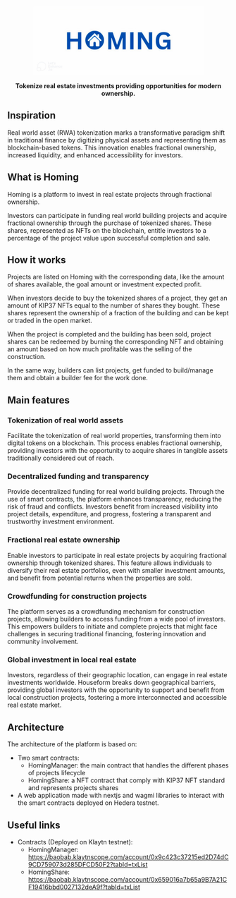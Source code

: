 <div align="center">
  <img height="156" src="./public/homing.jpeg" />
  <p>
    <strong>Tokenize real estate investments providing opportunities for modern ownership.</strong>
  </p>
</div>

## Inspiration

Real world asset (RWA) tokenization marks a transformative paradigm shift in traditional finance by digitizing physical assets and representing them as blockchain-based tokens. This innovation enables fractional ownership, increased liquidity, and enhanced accessibility for investors.

## What is Homing

Homing is a platform to invest in real estate projects through fractional ownership.

Investors can participate in funding real world building projects and acquire fractional ownership through the purchase of tokenized shares. These shares, represented as NFTs on the blockchain, entitle investors to a percentage of the project value upon successful completion and sale.

## How it works

Projects are listed on Homing with the corresponding data, like the amount of shares available, the goal amount or investment expected profit.

When investors decide to buy the tokenized shares of a project, they get an amount of KIP37 NFTs equal to the number of shares they bought. These shares represent the ownership of a fraction of the building and can be kept or traded in the open market.

When the project is completed and the building has been sold, project shares can be redeemed by burning the corresponding NFT and obtaining an amount based on how much profitable was the selling of the construction.

In the same way, builders can list projects, get funded to build/manage them and obtain a builder fee for the work done.

## Main features

### Tokenization of real world assets

Facilitate the tokenization of real world properties, transforming them into digital tokens on a blockchain. This process enables fractional ownership, providing investors with the opportunity to acquire shares in tangible assets traditionally considered out of reach.

### Decentralized funding and transparency

Provide decentralized funding for real world building projects. Through the use of smart contracts, the platform enhances transparency, reducing the risk of fraud and conflicts. Investors benefit from increased visibility into project details, expenditure, and progress, fostering a transparent and trustworthy investment environment.

### Fractional real estate ownership

Enable investors to participate in real estate projects by acquiring fractional ownership through tokenized shares. This feature allows individuals to diversify their real estate portfolios, even with smaller investment amounts, and benefit from potential returns when the properties are sold.

### Crowdfunding for construction projects

The platform serves as a crowdfunding mechanism for construction projects, allowing builders to access funding from a wide pool of investors. This empowers builders to initiate and complete projects that might face challenges in securing traditional financing, fostering innovation and community involvement.

### Global investment in local real estate

Investors, regardless of their geographic location, can engage in real estate investments worldwide. Houseform breaks down geographical barriers, providing global investors with the opportunity to support and benefit from local construction projects, fostering a more interconnected and accessible real estate market.

## Architecture

The architecture of the platform is based on:

- Two smart contracts:
  - HomingManager: the main contract that handles the different phases of projects lifecycle
  - HomingShare: a NFT contract that comply with KIP37 NFT standard and represents projects shares
- A web application made with nextjs and wagmi libraries to interact with the smart contracts deployed on Hedera testnet.

## Useful links

- Contracts (Deployed on Klaytn testnet):
  - HomingManager: https://baobab.klaytnscope.com/account/0x9c423c37215ed2D74dC9CD759073d285DFCD50F2?tabId=txList
  - HomingShare: https://baobab.klaytnscope.com/account/0x659016a7b65a9B7A21CF19416bbd0027132deA9f?tabId=txList

